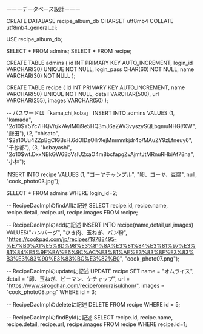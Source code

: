

ーーーデータベース設計ーーー

CREATE DATABASE recipe_album_db
CHARSET utf8mb4 COLLATE utf8mb4_general_ci;

USE recipe_album_db;

SELECT * FROM admins;
SELECT * FROM recipe;

CREATE TABLE admins (
   id INT PRIMARY KEY AUTO_INCREMENT,
   login_id VARCHAR(30) UNIQUE NOT NULL,
   login_pass CHAR(60) NOT NULL,
   name VARCHAR(30) NOT NULL
);

CREATE TABLE recipe (
   id INT PRIMARY KEY AUTO_INCREMENT,
   name VARCHAR(50) UNIQUE NOT NULL,
   detail VARCHAR(500),
   url VARCHAR(255),
   images VARCHAR(50)
   );
   
   -- パスワードは「kama,chi,koba」
INSERT INTO admins VALUES
(1, "kamada", "$2a$10$Y5Yc7lHQV/r/k7AyIM6i9e5HQ3mJ6aZAV3vyszySQLbgmuNHGl/XW", "鎌田"),
(2, "chisato", "$2a$10$Uu4ZZpBgCIGBsH.6dOlDzOllrXejMmmmkjdr4b/MAuZY9zLfneuy6", "千紗都"),
(3, "kobayashi", "$2a$10$wt.DxxNBkGW68bVsIU2xaO4m8bcfapgZvAjmtJtMRnuRHbiAf78na", "小林");

INSERT INTO recipe VALUES
(1, "ゴーヤチャンプル", "卵、ゴーヤ、豆腐", null, "cook_photo03.jpg");

SELECT * FROM admins
WHERE login_id=2;

-- RecipeDaoImplのfindAllに記述
SELECT
recipe.id, recipe.name, recipe.detail, 
recipe.url, recipe.images 
FROM recipe;

-- RecipeDaoImplのaddに記述
INSERT INTO recipe(name,detail,url,images)
VALUES("ハンバーグ", "ひき肉、玉ねぎ、パン粉", "https://cookpad.com/jp/recipes/19788495-%E7%B0%A1%E5%8D%98%E3%81%8A%E3%81%84%E3%81%97%E3%81%84%E5%9F%BA%E6%9C%AC%E3%81%AE%E3%83%8F%E3%83%B3%E3%83%90%E3%83%BC%E3%82%B0", "cook_photo07.png");

-- RecipeDaoImplのupdateに記述
UPDATE recipe
SET name = "オムライス", detail = "卵、玉ねぎ、ピーマン、ケチャップ", url = "https://www.sirogohan.com/recipe/omuraisukihon/", images = "cook_photo08.png"
WHERE id = 3;

-- RecipeDaoImplのdeleteに記述
DELETE FROM recipe WHERE id = 5;

-- RecipeDaoImplのfindByIdに記述
SELECT
recipe.id, recipe.name, recipe.detail, 
recipe.url, recipe.images 
FROM recipe
WHERE recipe.id=1;
